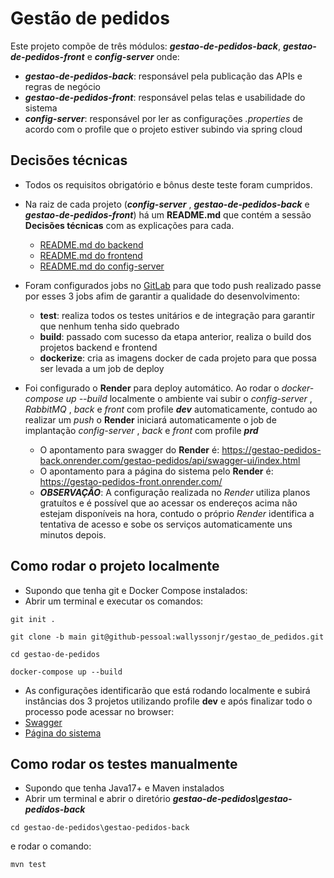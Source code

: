 # Gestão de pedidos
Este projeto compõe de três módulos: **_gestao-de-pedidos-back_**, **_gestao-de-pedidos-front_** e **_config-server_** onde: 
- **_gestao-de-pedidos-back_**: responsável pela publicação das APIs e regras de negócio
- **_gestao-de-pedidos-front_**: responsável pelas telas e usabilidade do sistema
- **_config-server_**: responsável por ler as configurações _.properties_ de acordo com o profile que o projeto estiver subindo via spring cloud


## Decisões técnicas

- Todos os requisitos obrigatório e bônus deste teste foram cumpridos.


- Na raiz de cada projeto (**_config-server_** , **_gestao-de-pedidos-back_** e **_gestao-de-pedidos-front_**) há um **README.md** que contém a sessão **Decisões técnicas** com as explicações para cada.
	- [README.md do backend](https://github.com/wallyssonjr/gestao_de_pedidos/-/blob/main/gestao-pedidos-back/README.md?ref_type=heads)
	- [README.md do frontend](https://github.com/wallyssonjr/gestao_de_pedidos/-/blob/main/gestao-pedidos-front/README.md?ref_type=heads)
	- [README.md do config-server](https://github.com/wallyssonjr/gestao_de_pedidos/gestao-de-pedidos/-/blob/main/config-server/README.md?ref_type=heads)


- Foram configurados jobs no [GitLab](https://gitlab.com/gestao-pedidos/gestao-de-pedidos/-/pipelines) para que todo push realizado passe por esses 3 jobs afim de garantir a qualidade do desenvolvimento:
	- **test**: realiza todos os testes unitários e de integração para garantir que nenhum tenha sido quebrado
	- **build**: passado com sucesso da etapa anterior, realiza o build dos projetos backend e frontend
	- **dockerize**: cria as imagens docker de cada projeto para que possa ser levada a um job de deploy


- Foi configurado o **Render** para deploy automático. Ao rodar o *docker-compose up --build* localmente o ambiente vai subir o _config-server_ , _RabbitMQ_ , _back_ e _front_ com profile **_dev_** automaticamente, contudo ao realizar um *push* o **Render** iniciará automaticamente o job de implantação _config-server_ , _back_ e _front_ com profile **_prd_**
	- O apontamento para swagger do **Render** é: https://gestao-pedidos-back.onrender.com/gestao-pedidos/api/swagger-ui/index.html
	- O apontamento para a página do sistema pelo **Render** é: https://gestao-pedidos-front.onrender.com/
	- **_OBSERVAÇÃO_**: A configuração realizada no _Render_ utiliza planos gratuítos e é possível que ao acessar os endereços acima não estejam disponíveis na hora, contudo o próprio _Render_ identifica a tentativa de acesso e sobe os serviços automaticamente uns minutos depois.


## Como rodar o projeto localmente

- Supondo que tenha git e Docker Compose instalados:
- Abrir um terminal e executar os comandos:
```
git init .
```
```
git clone -b main git@github-pessoal:wallyssonjr/gestao_de_pedidos.git
```
```
cd gestao-de-pedidos
```
```
docker-compose up --build
```
- As configurações identificarão que está rodando localmente e subirá instâncias dos 3 projetos utilizando profile **dev** e após finalizar todo o processo pode acessar no browser:
- [Swagger](http://localhost:8080/gestao-pedidos/api/swagger-ui/index.html)
- [Página do sistema](http://localhost)


## Como rodar os testes manualmente

- Supondo que tenha Java17+ e Maven instalados
- Abrir um terminal e abrir o diretório **_gestao-de-pedidos\gestao-pedidos-back_**
```
cd gestao-de-pedidos\gestao-pedidos-back
```
e rodar o comando:
```
mvn test
```
